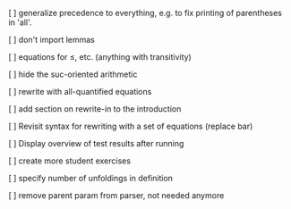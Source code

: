 [ ] generalize precedence to everything, e.g. to fix printing of
    parentheses in 'all'.

[ ] don't import lemmas

[ ] equations for ≤, etc. (anything with transitivity)

[ ] hide the suc-oriented arithmetic

[ ] rewrite with all-quantified equations

[ ] add section on rewrite-in to the introduction

[ ] Revisit syntax for rewriting with a set of equations (replace bar)

[ ] Display overview of test results after running

[ ] create more student exercises

[ ] specify number of unfoldings in definition

[ ] remove parent param from parser, not needed anymore





